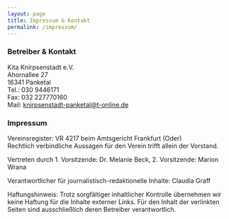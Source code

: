 ```yaml
---
layout: page
title: Impressum & Kontakt
permalink: /impressum/
---
```

### Betreiber & Kontakt

Kita Knirpsenstadt e.V.\
Ahornallee 27\
16341 Panketal\
Tel.:  030 9446171\
Fax:  032 227770160\
Mail: knirpsenstadt-panketal@t-online.de  

### Impressum

Vereinsregister: VR 4217 beim Amtsgericht Frankfurt (Oder)\
Rechtlich verbindliche Aussagen für den Verein trifft allein der Vorstand.

Vertreten durch 1. Vorsitzende: Dr. Melanie Beck, 2. Vorsitzende: Marion Wrana

Verantwortlicher für journalistisch-redaktionelle Inhalte: Claudia Graff

Haftungshinweis:
Trotz sorgfältiger inhaltlicher Kontrolle übernehmen wir keine Haftung für die Inhalte externer Links. Für den Inhalt der verlinkten Seiten sind ausschließlich deren Betreiber verantwortlich.
